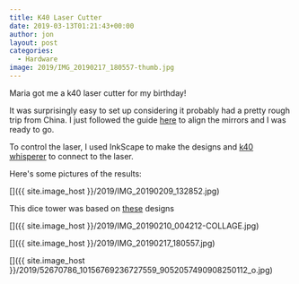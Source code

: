 ```yaml
---
title: K40 Laser Cutter
date: 2019-03-13T01:21:43+00:00
author: jon
layout: post
categories:
  - Hardware
image: 2019/IMG_20190217_180557-thumb.jpg
---
```

Maria got me a k40 laser cutter for my birthday!

It was surprisingly easy to set up considering it probably had a pretty rough trip from China. I just followed the guide [here](https://k40laser.se/lens-mirrors/mirror-alignment-the-ultimate-guide/) to align the mirrors and I was ready to go.

To control the laser, I used InkScape to make the designs and [k40 whisperer](https://www.scorchworks.com/K40whisperer/k40w_manual.html) to connect to the laser.

Here's some pictures of the results:

[<img class="aligncenter size-large wp-image-602" src="{{ site.image_host }}/2019/IMG_20190209_132852.jpg" alt="" />]({{ site.image_host }}/2019/IMG_20190209_132852.jpg)

This dice tower was based on [these](https://www.thingiverse.com/thing:2925474) designs

[<img class="aligncenter size-large wp-image-602" src="{{ site.image_host }}/2019/IMG_20190210_004212-COLLAGE.jpg" alt="" />]({{ site.image_host }}/2019/IMG_20190210_004212-COLLAGE.jpg)

[<img class="aligncenter size-large wp-image-602" src="{{ site.image_host }}/2019/IMG_20190217_180557.jpg" alt="" />]({{ site.image_host }}/2019/IMG_20190217_180557.jpg)

[<img class="aligncenter size-large wp-image-602" src="{{ site.image_host }}/2019/52670786_10156769236727559_9052057490908250112_o.jpg" alt="" />]({{ site.image_host }}/2019/52670786_10156769236727559_9052057490908250112_o.jpg)


